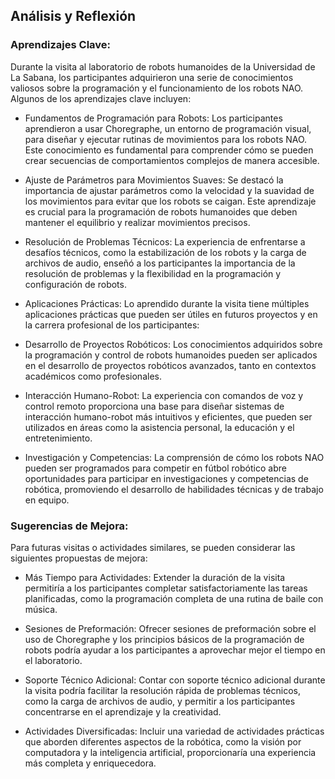 ## Análisis y Reflexión
### Aprendizajes Clave:
Durante la visita al laboratorio de robots humanoides de la Universidad de La Sabana, los participantes adquirieron una serie de conocimientos valiosos sobre la programación y el funcionamiento de los robots NAO. Algunos de los aprendizajes clave incluyen:

- Fundamentos de Programación para Robots:
Los participantes aprendieron a usar Choregraphe, un entorno de programación visual, para diseñar y ejecutar rutinas de movimientos para los robots NAO. Este conocimiento es fundamental para comprender cómo se pueden crear secuencias de comportamientos complejos de manera accesible.

- Ajuste de Parámetros para Movimientos Suaves:
Se destacó la importancia de ajustar parámetros como la velocidad y la suavidad de los movimientos para evitar que los robots se caigan. Este aprendizaje es crucial para la programación de robots humanoides que deben mantener el equilibrio y realizar movimientos precisos.

- Resolución de Problemas Técnicos:
La experiencia de enfrentarse a desafíos técnicos, como la estabilización de los robots y la carga de archivos de audio, enseñó a los participantes la importancia de la resolución de problemas y la flexibilidad en la programación y configuración de robots.

- Aplicaciones Prácticas:
Lo aprendido durante la visita tiene múltiples aplicaciones prácticas que pueden ser útiles en futuros proyectos y en la carrera profesional de los participantes:

- Desarrollo de Proyectos Robóticos:
Los conocimientos adquiridos sobre la programación y control de robots humanoides pueden ser aplicados en el desarrollo de proyectos robóticos avanzados, tanto en contextos académicos como profesionales.

- Interacción Humano-Robot:
La experiencia con comandos de voz y control remoto proporciona una base para diseñar sistemas de interacción humano-robot más intuitivos y eficientes, que pueden ser utilizados en áreas como la asistencia personal, la educación y el entretenimiento.

- Investigación y Competencias:
La comprensión de cómo los robots NAO pueden ser programados para competir en fútbol robótico abre oportunidades para participar en investigaciones y competencias de robótica, promoviendo el desarrollo de habilidades técnicas y de trabajo en equipo.

### Sugerencias de Mejora:
Para futuras visitas o actividades similares, se pueden considerar las siguientes propuestas de mejora:

- Más Tiempo para Actividades:
Extender la duración de la visita permitiría a los participantes completar satisfactoriamente las tareas planificadas, como la programación completa de una rutina de baile con música.

- Sesiones de Preformación:
Ofrecer sesiones de preformación sobre el uso de Choregraphe y los principios básicos de la programación de robots podría ayudar a los participantes a aprovechar mejor el tiempo en el laboratorio.

- Soporte Técnico Adicional:
Contar con soporte técnico adicional durante la visita podría facilitar la resolución rápida de problemas técnicos, como la carga de archivos de audio, y permitir a los participantes concentrarse en el aprendizaje y la creatividad.

- Actividades Diversificadas:
Incluir una variedad de actividades prácticas que aborden diferentes aspectos de la robótica, como la visión por computadora y la inteligencia artificial, proporcionaría una experiencia más completa y enriquecedora.

